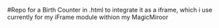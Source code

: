 #Repo for a Birth Counter in .html to integrate it as a iframe, which i use currently for my iFrame module withion my MagicMiroor
